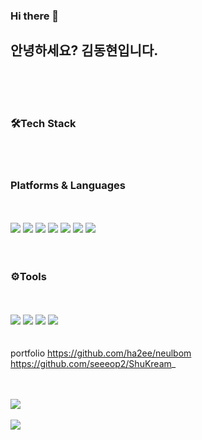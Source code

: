 ### Hi there 👋

<!--
**ha2ee/ha2ee** is a ✨ _special_ ✨ repository because its `README.md` (this file) appears on your GitHub profile.

Here are some ideas to get you started:

- 🔭 I’m currently working on ...
- 🌱 I’m currently learning ...
- 👯 I’m looking to collaborate on ...
- 🤔 I’m looking for help with ...
- 💬 Ask me about ...
- 📫 How to reach me: ...
- 😄 Pronouns: ...
- ⚡ Fun fact: ...
-->

## 안녕하세요? 김동현입니다.
<br><br><br>
### 🛠Tech Stack
<br><br>
### Platforms & Languages
<br><br>
<img src="https://img.shields.io/badge/Java-blue?style=flat&logo=Java&logoColor=white"/>
<img src="https://img.shields.io/badge/HTML-orange?style=flat&logo=#E34F26&logoColor=white"/>
<img src="https://img.shields.io/badge/CSS-blue?style=flat&logo=#1572B6&logoColor=white"/>
<img src="https://img.shields.io/badge/JavaScript-yellow?style=flat&logo=#F7DF1E&logoColor=white"/>
<img src="https://img.shields.io/badge/jQuery-blue?style=flat&logo=#0769AD&logoColor=white"/>
<img src="https://img.shields.io/badge/OracleSQL-red?style=flat&logo=#F80000&logoColor=white"/>
<img src="https://img.shields.io/badge/Spring-green?style=flat&logo=#6DB33F&logoColor=white"/>
<br><br><br>

### ⚙Tools
<br><br>
<img src="https://img.shields.io/badge/Eclipse-violet?style=flat&logo=#2C2255&logoColor=white"/>
<img src="https://img.shields.io/badge/Visual Studio Code-skyblue?style=flat&logo=#007ACC&logoColor=white"/>
<img src="https://img.shields.io/badge/Apache Tomcat-beige?style=flat&logo=#F8DC75&logoColor=white"/>
<img src="https://img.shields.io/badge/GitHub-black?style=flat&logo=#181717&logoColor=white"/>
<br><br><br>
portfolio
https://github.com/ha2ee/neulbom
https://github.com/seeeop2/ShuKream_
<br><br><br>


<img src="https://github-readme-stats.vercel.app/api/top-langs/?username=ha2ee&layout=compact"><br><br>
<img src="https://github-readme-stats.vercel.app/api?username=ha2ee&show_icons=true">

